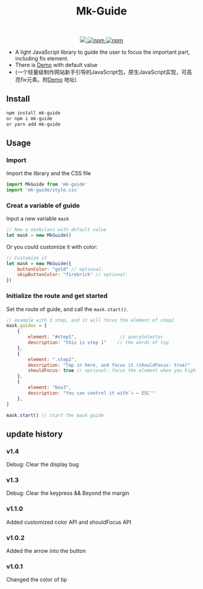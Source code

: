 <h1 align="center"> Mk-Guide</h1>
<br/> 
<p align="center"> 
  <a href="">
    <img src="https://img.shields.io/badge/License-MIT-yellow.svg" />
  </a>
  <a href="https://www.npmjs.com/package/mk-guide">
    <img alt="npm" src="https://img.shields.io/npm/v/mk-guide">
  </a>
  <a href="https://npmjs.org/package/mk-guide">
    <img alt="npm" src="https://img.shields.io/npm/dt/mk-guide">
  </a>
</p>

- A light JavaScript library to guide the user to focus the important part, including fix element.
- There is [Demo](https://law-chain-hot.github.io/demo-mk-guide/) with default value
- (一个轻量级制作网站新手引导的JavaScript包，原生JavaScript实现，可高亮fix元素。附[Demo](https://law-chain-hot.github.io/demo-mk-guide/) 地址)


<!-- <p align="center">
<img src = "https://github.com/law-chain-hot/Blog/blob/master/0-src/2-%E8%87%AA%E5%B7%B1%E5%86%99%E7%9A%84%E8%BD%AE%E5%AD%90/1-mk-guide-intro.gif" style="width:100px;")
</p> -->

## Install
```bash
npm install mk-guide
or npm i mk-guide
or yarn add mk-guide
```

## Usage

### Import
Import the library and the CSS file

```javascript
import MkGuide from 'mk-guide'
import 'mk-guide/style.css'
```

### Creat a variable of guide
Input a new variable `mask`
```js
// New a maskclass with default value
let mask = new MkGuide()  
```
Or you could customize it with color:
```js
// Customize it
let mask = new MkGuide({ 
    buttonColor: "gold" // optional: 
    skipButtonColor: "firebrick" // optional: 
})  
```

### Initialize the route and get started
Set the route of guide, and call the `mask.start()`.
```js
// example with 3 step, and it will focus the element of step2
mask.guides = [
    {   
        element: "#step1",                // querySelector
        description: "this is step 1"    // the words of tip
    },
    {   
        element: ".step2",
        description: "Tap in here, and focus it (shouldFocus: true)"
        shouldFocus: true // optional: focus the element when you highlight it
    },
    {
        element: "box3",
        description: "You can control it with'→ ← ESC'"
    },
]

mask.start() // start the mask guide
```

### 


## update history
### v1.4
Debug: Clear the display bug

### v1.3
Debug: Clear the keypress && Beyond the margin

### v1.1.0
Added customized color API and shouldFocus API

### v1.0.2 
Added the arrow into the button
### v1.0.1
Changed the color of tip